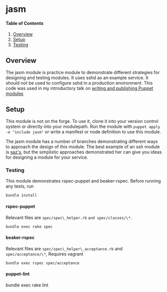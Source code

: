 # jasm

#### Table of Contents

1. [Overview](#overview)
2. [Setup](#setup)
3. [Testing](#testing)

## Overview

The jasm module is practice module to demonstrate different strategies for
designing and testing modules. It uses sshd as an example service. It should
not be used to configure sshd in a production environment. This code was used
in my introductory talk on [writing and publishing Puppet modules](http://www.slideshare.net/PuppetLabs/triageathon-june-2014-writing-and-publishing-puppet-modules)

## Setup

This module is not on the forge. To use it, clone it into your version control
system or directly into your modulepath. Run the module with `puppet apply
-e "include jasm"` or write a manifest or node definition to use this module.

The jasm module has a number of branches demonstrating different ways to approach
the design of this module. The best example of an ssh module is
[saz's](https://github.com/saz/puppet-ssh), but the simplistic approaches
demonstrated her can give you ideas for designing a module for your service.

### Testing

This module demonstrates rspec-puppet and beaker-rspec. Before running any tests, run

```
bundle install
```

#### rspec-puppet

Relevant files are `spec/spec\_helper.rb` `and spec/classes/\*`.

```
bundle exec rake spec
```

#### beaker-rspec

Relevant files are `spec/spec\_helper\_acceptance.rb` and `spec/acceptance/\*`, Requires vagrant

```
bundle exec rspec spec/acceptance
```

#### puppet-lint

bundle exec rake lint

